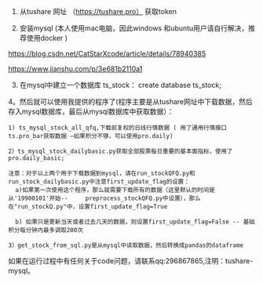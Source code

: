1. 从tushare 网址 （https://tushare.pro） 获取token 

2. 安装mysql (本人使用mac电脑，因此windows 和ubuntu用户请自行解决，推荐使用docker )

https://blog.csdn.net/CatStarXcode/article/details/78940385 

https://www.jianshu.com/p/3e681b2110a1

3. 在mysql中建立一个数据库 ts_stock： 
   create database ts_stock; 
   
4。然后就可以使用我提供的程序了(程序主要是从tushare网址中下载数据，然后存入mysql数据库，最后从mysql数据库中获取数据）：

    1) ts_mysql_stock_all_qfq,下载前复权的日线行情数据 ( 用了通用行情接口ts.pro_bar获取数据 —如果积分不够，可以使用pro.daily)
    
    2）ts_mysql_stock_dailybasic.py获取全部股票每日重要的基本面指标，使用了pro.daily_basic; 
    
    注意：对于以上两个用于下载数据到mysql，请在run_stockQFQ.py和run_stock_dailybasic.py中注意first_update_flag的设置：    
      a)如果第一次使用这个程序，那么就需要下载所有的数据（这里默认的时间是从'19900101'开始--     preprocess_stockQFQ.py中设置），那么在"run_stockQ.py"中，设置first_update_flag=True

      b) 如果只是更新当天或者过去几天的数据，则设置first_update_flag=False -- 基础积分每分钟内最多调取200次
    
    3）get_stock_from_sql.py是从mysql中读取数据，然后转换成pandas的dataframe


如果在运行过程中有任何关于code问题，请联系qq:296867865,注明：tushare-mysql。  
